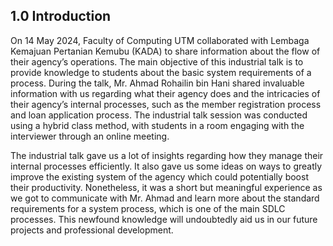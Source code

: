 ## 1.0 Introduction

  On 14 May 2024, Faculty of Computing UTM collaborated with Lembaga Kemajuan Pertanian Kemubu (KADA) to share information about the flow of their agency’s operations. The main objective of this industrial talk is to provide knowledge to students about the basic system requirements of a process. During the talk, Mr. Ahmad Rohailin bin Hani shared invaluable information with us regarding what their agency does and the intricacies of their agency’s internal processes, such as the member registration process and loan application process. The industrial talk session was conducted using a hybrid class method, with students in a room engaging with the interviewer through an online meeting. 

  The industrial talk gave us a lot of insights regarding how they manage their internal processes efficiently. It also gave us some ideas on ways to greatly improve the existing system of the agency which could potentially boost their productivity. Nonetheless, it was a short but meaningful experience as we got to communicate with Mr. Ahmad and learn more about the standard requirements for a system process, which is one of the main SDLC processes. This newfound knowledge will undoubtedly aid us in our future projects and professional development.

